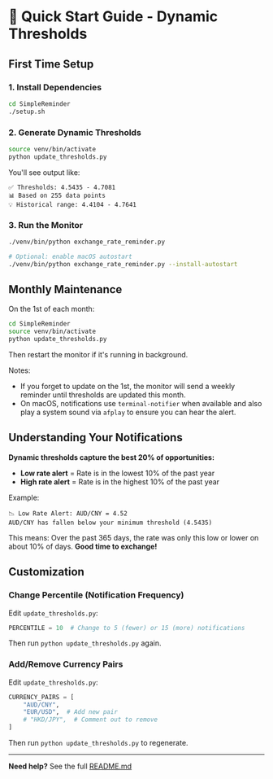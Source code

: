 # 🚀 Quick Start Guide - Dynamic Thresholds

## First Time Setup

### 1. Install Dependencies
```bash
cd SimpleReminder
./setup.sh
```

### 2. Generate Dynamic Thresholds
```bash
source venv/bin/activate
python update_thresholds.py
```

You'll see output like:
```
✅ Thresholds: 4.5435 - 4.7081
📊 Based on 255 data points
💡 Historical range: 4.4104 - 4.7641
```

### 3. Run the Monitor
```bash
./venv/bin/python exchange_rate_reminder.py

# Optional: enable macOS autostart
./venv/bin/python exchange_rate_reminder.py --install-autostart
```

## Monthly Maintenance

On the 1st of each month:

```bash
cd SimpleReminder
source venv/bin/activate
python update_thresholds.py
```

Then restart the monitor if it's running in background.

Notes:
- If you forget to update on the 1st, the monitor will send a weekly reminder until thresholds are updated this month.
- On macOS, notifications use `terminal-notifier` when available and also play a system sound via `afplay` to ensure you can hear the alert.

## Understanding Your Notifications

**Dynamic thresholds capture the best 20% of opportunities:**

- **Low rate alert** = Rate is in the lowest 10% of the past year  
- **High rate alert** = Rate is in the highest 10% of the past year

Example:
```
📉 Low Rate Alert: AUD/CNY = 4.52
AUD/CNY has fallen below your minimum threshold (4.5435)
```

This means: Over the past 365 days, the rate was only this low or lower on about 10% of days. **Good time to exchange!**

## Customization

### Change Percentile (Notification Frequency)

Edit `update_thresholds.py`:

```python
PERCENTILE = 10  # Change to 5 (fewer) or 15 (more) notifications
```

Then run `python update_thresholds.py` again.

### Add/Remove Currency Pairs

Edit `update_thresholds.py`:

```python
CURRENCY_PAIRS = [
    "AUD/CNY",
    "EUR/USD",  # Add new pair
    # "HKD/JPY",  # Comment out to remove
]
```

Then run `python update_thresholds.py` to regenerate.

---

**Need help?** See the full [README.md](README.md)
